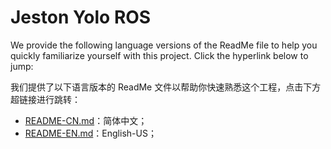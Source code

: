 # Jeston Yolo ROS

We provide the following language versions of the ReadMe file to help you quickly familiarize yourself with this project. Click the hyperlink below to jump:

我们提供了以下语言版本的 ReadMe 文件以帮助你快速熟悉这个工程，点击下方超链接进行跳转：

* [README-CN.md](resources/README-CN.md)：简体中文；
* [README-EN.md](resources/README-EN.md)：English-US；

